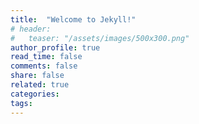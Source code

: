 ```yaml
---
title:  "Welcome to Jekyll!"
# header:
#   teaser: "/assets/images/500x300.png"
author_profile: true
read_time: false
comments: false
share: false
related: true
categories: 
tags:
---
```



